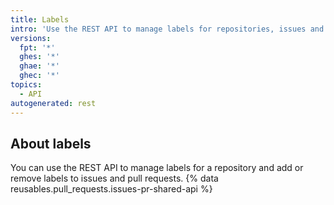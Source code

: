 ```yaml
---
title: Labels
intro: 'Use the REST API to manage labels for repositories, issues and pull requests.'
versions:
  fpt: '*'
  ghes: '*'
  ghae: '*'
  ghec: '*'
topics:
  - API
autogenerated: rest
---
```


## About labels

You can use the REST API to manage labels for a repository and add or remove labels to issues and pull requests. {% data reusables.pull_requests.issues-pr-shared-api %}


<!-- Content after this section is automatically generated -->
